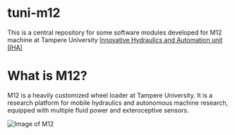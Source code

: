 # tuni-m12
This is a central repository for some software modules developed for M12 machine at Tampere University [Innovative Hydraulics and Automation unit (IHA)](https://research.tuni.fi/iha/)

# What is M12?
M12 is a heavily customized wheel loader at Tampere University. It is a research platform for mobile hydraulics and autonomous machine research, equipped with multiple fluid power and exteroceptive sensors.


![Image of M12](https://github.com/ahonena/tuni-m12/blob/master/doc/photos/IMG_20200902_133649.jpg)
